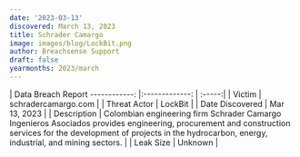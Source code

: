 ```yaml
---
date: '2023-03-13'
discovered: March 13, 2023
title: Schrader Camargo
image: images/blog/LockBit.png
author: Breachsense Support
draft: false
yearmonths: 2023/march
---
```



| Data Breach Report
------------:     |:-------------:    | :-----:|
| Victim      | schradercamargo.com      | 
| Threat Actor      | LockBit      | 
| Date Discovered      | Mar 13, 2023      | 
| Description      | Colombian engineering firm Schrader Camargo Ingenieros Asociados provides engineering, procurement and construction services for the development of projects in the hydrocarbon, energy, industrial, and mining sectors.      | 
| Leak Size      | Unknown      | 

